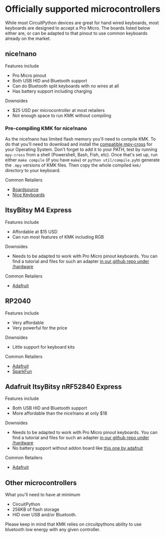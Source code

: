 # Officially supported microcontrollers
While most CircuitPython devices are great for hand wired keyboards, most
keyboards are designed to accept a Pro Micro. The boards listed below either 
are, or can be adapted to that pinout to use common keyboards already on the market.

## nice!nano
Features include
- Pro Micro pinout
- Both USB HID and Bluetooth support
- Can do Bluetooth split keyboards with no wires at all
- Has battery support including charging

Downsides
- $25 USD per microcontroller at most retailers
- Not enough space to run KMK without compiling

### Pre-compiling KMK for nice!nano
As the nice!nano has limited flash memory you'll need to compile KMK. To do that you'll need to download and install the [compatible mpy-cross](https://adafruit-circuit-python.s3.amazonaws.com/index.html?prefix=bin/mpy-cross/) for your Operating System. Don't forget to add it to your PATH, test by running `mpy-cross` from a shell (Powershell, Bash, Fish, etc). Once that's set up, run either `make compile` (if you have `make`) or `python util/compile.py`to generate the `.mpy` versions of KMK files. Then copy the whole compiled `kmk/` directory to your keyboard.


Common Retailers
- [Boardsource](https://boardsource.xyz/store/5f4a1733bbaa5c635b83ed67)
- [Nice Keyboards](https://nicekeyboards.com/nice-nano/)

## ItsyBitsy M4 Express
Features include
- Affordable at $15 USD
- Can run most features of KMK including RGB

Downsides
- Needs to be adapted to work with Pro Micro pinout keyboards. You can find a tutorial and files for such an adapter [in our github repo under /hardware](https://github.com/KMKfw/kmk_firmware/tree/master/hardware)

Common Retailers
- [Adafruit](https://www.adafruit.com/product/3800)

## RP2040
Features include
- Very affordable
- Very powerful for the price

Downsides
- Little support for keyboard kits

Common Retailers
- [Adafruit](https://www.adafruit.com/pico?src=raspberrypi)
- [SparkFun](https://www.sparkfun.com/products/17829?src=raspberrypi)

## Adafruit ItsyBitsy nRF52840 Express
Features include
- Both USB HID and Bluetooth support
- More affordable than the nice!nano at only $18

Downsides
- Needs to be adapted to work with Pro Micro pinout keyboards. You can find a tutorial and files for such an adapter [in our github repo under /hardware](https://github.com/KMKfw/kmk_firmware/tree/master/hardware)
- No battery support without addon board like [this one by adafruit](https://www.adafruit.com/product/2124) 

Common Retailers
- [Adafruit](https://www.adafruit.com/product/4481)

## Other microcontrollers
What you'll need to have at minimum
- CircuitPython
- 256KB of flash storage
- HID over USB and/or Bluetooth.

Please keep in mind that KMK relies on circuitpythons ability to use bluetooth low energy with any given controller.